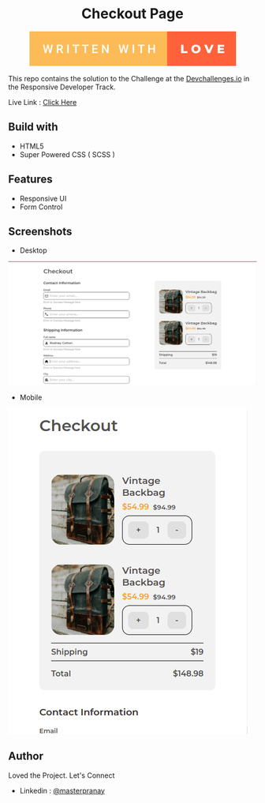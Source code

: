 <h1 align="center">Checkout Page</h1>

<p align="center">
<img src="./image/written-with-love.svg">
</p>

This repo contains the solution to the Challenge at the [Devchallenges.io](https://devchallenges.io/challenges/0J1NxxGhOUYVqihwegfO) in the Responsive Developer Track. 

Live Link : [Click Here](https://masterpranay1.github.io/checkout-page)

## Build with
- HTML5
- Super Powered CSS ( SCSS )

## Features
- Responsive UI
- Form Control

## Screenshots
- Desktop

![Desktop](./screenshots/desktop.png)

- Mobile

![Mobile](./screenshots/mobile.png)

## Author
Loved the Project. Let's Connect
- Linkedin : [@masterpranay](https://linkedin.com/in/masterpranay)
